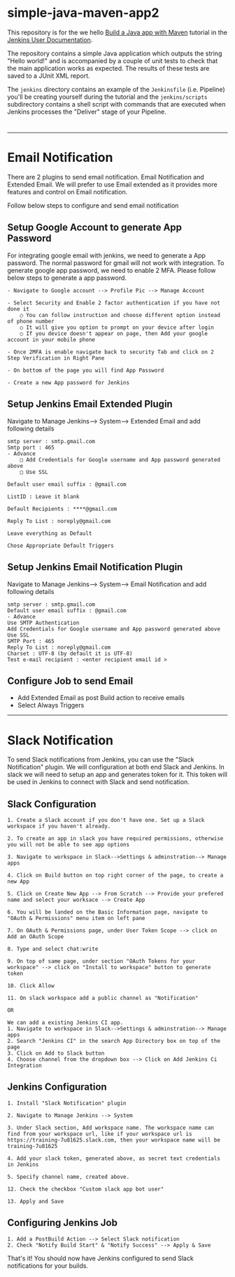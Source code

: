 # simple-java-maven-app2

This repository is for the we
hello
[Build a Java app with Maven](https://jenkins.io/doc/tutorials/build-a-java-app-with-maven/)
tutorial in the [Jenkins User Documentation](https://jenkins.io/doc/).

The repository contains a simple Java application which outputs the string
"Hello world!" and is accompanied by a couple of unit tests to check that the
main application works as expected. The results of these tests are saved to a
JUnit XML report.

The `jenkins` directory contains an example of the `Jenkinsfile` (i.e. Pipeline)
you'll be creating yourself during the tutorial and the `jenkins/scripts` subdirectory
contains a shell script with commands that are executed when Jenkins processes
the "Deliver" stage of your Pipeline.
# 
----  

# Email Notification
There are 2 plugins to send email notification. Email Notification and Extended Email. We will prefer to use Email extended as it provides more features and control on Email notification.

Follow below steps to configure and send email notification

## Setup Google Account to generate App Password
For integrating google email with jenkins, we need to generate a App password. The normal password for gmail will not work with integration. 
To generate google app password, we need to enable 2 MFA. Please follow below steps to generate a app password.

```
- Navigate to Google account --> Profile Pic --> Manage Account

- Select Security and Enable 2 factor authentication if you have not done it
	○ You can follow instruction and choose different option instead of phone number
	○ It will give you option to prompt on your device after login
	○ If you device doesn't appear on page, then Add your google account in your mobile phone

- Once 2MFA is enable navigate back to security Tab and click on 2 Step Verification in Right Pane

- On bottom of the page you will find App Password

- Create a new App password for Jenkins
```
## Setup Jenkins Email Extended Plugin
Navigate to Manage Jenkins--> System--> Extended Email and add following details

```
smtp server : smtp.gmail.com
Smtp port : 465
- Advance
	□ Add Credentials for Google username and App password generated above
	□ Use SSL

Default user email suffix : @gmail.com

ListID : Leave it blank

Default Recipients : ****@gmail.com

Reply To List : noreply@gmail.com

Leave everything as Default

Chose Appropriate Default Triggers
```

## Setup Jenkins Email Notification Plugin

Navigate to Manage Jenkins--> System--> Email Notification and add following details
```
smtp server : smtp.gmail.com
Default user email suffix : @gmail.com
- Advance 
Use SMTP Authentication
Add Credentials for Google username and App password generated above
Use SSL
SMTP Port : 465
Reply To List : noreply@gmail.com
Charset : UTF-8 (by default it is UTF-8)
Test e-mail recipient : <enter recipient email id >
```
## Configure Job to send Email
- Add Extended Email as post Build action to receive emails
- Select Always Triggers


-----

# Slack Notification

To send Slack notifications from Jenkins, you can use the "Slack Notification" plugin. We will configuration at both end Slack and Jenkins. In slack we will need to setup an app and generates token for it. This token will be used in Jenkins to connect with Slack and send notification.

## Slack Configuration
```
1. Create a Slack account if you don't have one. Set up a Slack workspace if you haven't already.

2. To create an app in slack you have required permissions, otherwise you will not be able to see app options

3. Navigate to workspace in Slack-->Settings & adminstration--> Manage apps

4. Click on Build button on top right corner of the page, to create a new App

5. Click on Create New App --> From Scratch --> Provide your prefered name and select your worksace --> Create App

6. You will be landed on the Basic Information page, navigate to "OAuth & Permissions" menu item on left pane

7. On OAuth & Permissions page, under User Token Scope --> click on Add an OAuth Scope

8. Type and select chat:write

9. On top of same page, under section "OAuth Tokens for your workspace" --> click on "Install to workspace" button to generate token

10. Click Allow

11. On slack workspace add a public channel as "Notification"

OR

We can add a existing Jenkins CI app.
1. Navigate to workspace in Slack-->Settings & adminstration--> Manage apps
2. Search "Jenkins CI" in the search App Directory box on top of the page
3. Click on Add to Slack button
4. Choose channel from the dropdown box --> Click on Add Jenkins Ci Integration

```
## Jenkins Configuration
```
1. Install "Slack Notification" plugin

2. Navigate to Manage Jenkins --> System

3. Under Slack section, Add workspace name. The workspace name can find from your workspace url, like if your workspace url is https://training-7u81625.slack.com, then your workspace name will be training-7u81625

4. Add your slack token, generated above, as secret text credentials in Jenkins

5. Specify channel name, created above.

12. Check the checkbox "Custom slack app bot user"

13. Apply and Save
```
## Configuring Jenkins Job
```
1. Add a PostBuild Action --> Select Slack notification
2. Check "Notify Build Start" & "Notify Success" --> Apply & Save
```

That's it! You should now have Jenkins configured to send Slack notifications for your builds.

